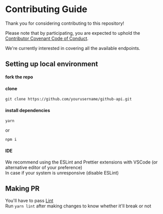 # Contributing Guide

Thank you for considering contributing to this repository!

Please note that by participating, you are expected to uphold the [Contributor Covenant Code of Conduct](./CODE_OF_CONDUCT.md).

We're currently interested in covering all the available endpoints.


## Setting up local environment

#### fork the repo
#### clone 
  ```shell
  git clone https://github.com/yourusername/github-api.git
  ```
#### install dependencies
  ```shell
  yarn
  ```
  or
  ```shell
  npm i
  ```
#### IDE 
  We recommend using the ESLint and Prettier extensions with VSCode (or alternative editor of your preference) \
  In case if your system is unresponsive (disable ESLint)
   
## Making PR 
  You'll have to pass [Lint](https://github.com/GmBodhi/github-api/actions/workflows/lint.yml) \
  Run `yarn lint` after making changes to know whether it'll break or not
